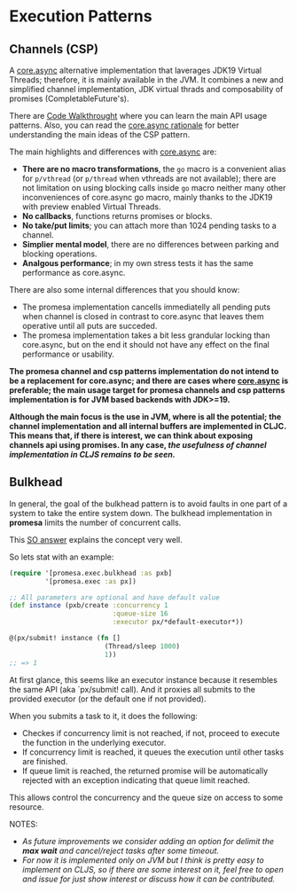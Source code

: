# Execution Patterns

## Channels (CSP)

A [core.async][3] alternative implementation that laverages JDK19 Virtual Threads; therefore, it is
mainly available in the JVM. It combines a new and simplified channel implementation, JDK virtual
thrads and composability of promises (CompletableFuture's).

There are [Code Walkthrought][0] where you can learn the main API usage patterns. Also, you can read
the [core.async rationale][1] for better understanding the main ideas of the CSP pattern.


The main highlights and differences with [core.async][3] are:

- **There are no macro transformations**, the `go` macro is a convenient alias for `p/vthread` (or
  `p/thread` when vthreads are not available); there are not limitation on using blocking calls
  inside `go` macro neither many other inconveniences of core.async go macro, mainly thanks to the
  JDK19 with preview enabled Virtual Threads.
- **No callbacks**, functions returns promises or blocks.
- **No take/put limits**; you can attach more than 1024 pending tasks to a channel.
- **Simplier mental model**, there are no differences between parking and blocking operations.
- **Analgous performance**; in my own stress tests it has the same performance as core.async.

There are also some internal differences that you should know:

- The promesa implementation cancells immediatelly all pending puts when channel is closed in
  contrast to core.async that leaves them operative until all puts are succeded.
- The promesa implementation takes a bit less grandular locking than core.async, but on the end it
  should not have any effect on the final performance or usability.

**The promesa channel and csp patterns implementation do not intend to be a replacement for
core.async; and there are cases where [core.async][3] is preferable; the main usage target for
promesa channels and csp patterns implementation is for JVM based backends with JDK>=19.**

**Although the main focus is the use in JVM, where is all the potential; the channel
implementation and all internal buffers are implemented in CLJC. This means that, if there is
interest, we can think about exposing channels api using promises. In any case, _the usefulness of
channel implementation in CLJS remains to be seen._**


## Bulkhead

In general, the goal of the bulkhead pattern is to avoid faults in one
part of a system to take the entire system down. The bulkhead
implementation in **promesa** limits the number of concurrent calls.

This [SO answer][2] explains the concept very well.


So lets stat with an example:

```clojure
(require '[promesa.exec.bulkhead :as pxb]
         '[promesa.exec :as px])

;; All parameters are optional and have default value
(def instance (pxb/create :concurrency 1
                          :queue-size 16
                          :executor px/*default-executor*))

@(px/submit! instance (fn []
                        (Thread/sleep 1000)
                        1))
;; => 1
```

At first glance, this seems like an executor instance because it
resembles the same API (aka `px/submit! call). And it proxies all
submits to the provided executor (or the default one if not provided).

When you submits a task to it, it does the following:

- Checkes if concurrency limit is not reached, if not, proceed to
  execute the function in the underlying executor.
- If concurrency limit is reached, it queues the execution until
  other tasks are finished.
- If queue limit is reached, the returned promise will be
  automatically rejected with an exception indicating that queue limit
  reached.

This allows control the concurrency and the queue size on access to
some resource.


NOTES:

- _As future improvements we consider adding an option for delimit the
  **max wait** and cancel/reject tasks after some timeout._
- _For now it is implemented only on JVM but I think is pretty easy to
  implement on CLJS, so if there are some interest on it, feel free to
  open and issue for just show interest or discuss how it can be
  contributed._

[0]: https://github.com/funcool/promesa/blob/master/doc/csp-walkthrought.clj
[1]: https://clojure.org/news/2013/06/28/clojure-clore-async-channels
[2]: https://stackoverflow.com/questions/30391809/what-is-bulkhead-pattern-used-by-hystrix
[3]: https://github.com/clojure/core.async
